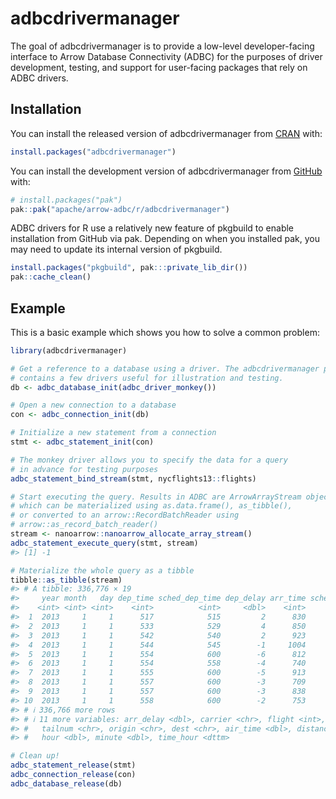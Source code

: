 
<!---
  Licensed to the Apache Software Foundation (ASF) under one
  or more contributor license agreements.  See the NOTICE file
  distributed with this work for additional information
  regarding copyright ownership.  The ASF licenses this file
  to you under the Apache License, Version 2.0 (the
  "License"); you may not use this file except in compliance
  with the License.  You may obtain a copy of the License at
    http://www.apache.org/licenses/LICENSE-2.0
  Unless required by applicable law or agreed to in writing,
  software distributed under the License is distributed on an
  "AS IS" BASIS, WITHOUT WARRANTIES OR CONDITIONS OF ANY
  KIND, either express or implied.  See the License for the
  specific language governing permissions and limitations
  under the License.
-->
<!-- README.md is generated from README.Rmd. Please edit that file -->

# adbcdrivermanager

<!-- badges: start -->
<!-- badges: end -->

The goal of adbcdrivermanager is to provide a low-level developer-facing
interface to Arrow Database Connectivity (ADBC) for the purposes of
driver development, testing, and support for user-facing packages that
rely on ADBC drivers.

## Installation

You can install the released version of adbcdrivermanager from
[CRAN](https://cran.r-project.org/) with:

``` r
install.packages("adbcdrivermanager")
```

You can install the development version of adbcdrivermanager from
[GitHub](https://github.com/) with:

``` r
# install.packages("pak")
pak::pak("apache/arrow-adbc/r/adbcdrivermanager")
```

ADBC drivers for R use a relatively new feature of pkgbuild to enable
installation from GitHub via pak. Depending on when you installed pak,
you may need to update its internal version of pkgbuild.

``` r
install.packages("pkgbuild", pak:::private_lib_dir())
pak::cache_clean()
```

## Example

This is a basic example which shows you how to solve a common problem:

``` r
library(adbcdrivermanager)

# Get a reference to a database using a driver. The adbcdrivermanager package
# contains a few drivers useful for illustration and testing.
db <- adbc_database_init(adbc_driver_monkey())

# Open a new connection to a database
con <- adbc_connection_init(db)

# Initialize a new statement from a connection
stmt <- adbc_statement_init(con)

# The monkey driver allows you to specify the data for a query
# in advance for testing purposes
adbc_statement_bind_stream(stmt, nycflights13::flights)

# Start executing the query. Results in ADBC are ArrowArrayStream objects,
# which can be materialized using as.data.frame(), as_tibble(),
# or converted to an arrow::RecordBatchReader using
# arrow::as_record_batch_reader()
stream <- nanoarrow::nanoarrow_allocate_array_stream()
adbc_statement_execute_query(stmt, stream)
#> [1] -1

# Materialize the whole query as a tibble
tibble::as_tibble(stream)
#> # A tibble: 336,776 × 19
#>     year month   day dep_time sched_dep_time dep_delay arr_time sched_arr_time
#>    <int> <int> <int>    <int>          <int>     <dbl>    <int>          <int>
#>  1  2013     1     1      517            515         2      830            819
#>  2  2013     1     1      533            529         4      850            830
#>  3  2013     1     1      542            540         2      923            850
#>  4  2013     1     1      544            545        -1     1004           1022
#>  5  2013     1     1      554            600        -6      812            837
#>  6  2013     1     1      554            558        -4      740            728
#>  7  2013     1     1      555            600        -5      913            854
#>  8  2013     1     1      557            600        -3      709            723
#>  9  2013     1     1      557            600        -3      838            846
#> 10  2013     1     1      558            600        -2      753            745
#> # ℹ 336,766 more rows
#> # ℹ 11 more variables: arr_delay <dbl>, carrier <chr>, flight <int>,
#> #   tailnum <chr>, origin <chr>, dest <chr>, air_time <dbl>, distance <dbl>,
#> #   hour <dbl>, minute <dbl>, time_hour <dttm>

# Clean up!
adbc_statement_release(stmt)
adbc_connection_release(con)
adbc_database_release(db)
```

